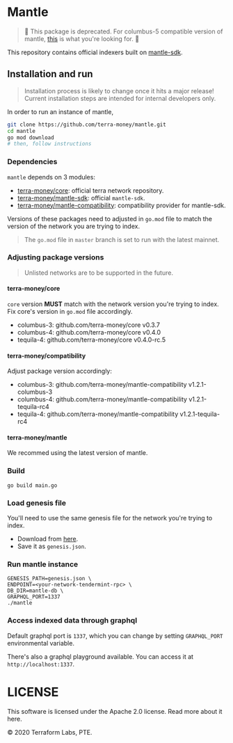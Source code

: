 # Mantle

> 🚧 This package is deprecated. For columbus-5 compatible version of mantle, [this](https://github.com/terra-money/mantlemint) is what you're looking for. 🚧

This repository contains official indexers built on [mantle-sdk](https://github.com/terra-money/mantle-sdk).

## Installation and run

> Installation process is likely to change once it hits a major release! Current installation steps are intended for internal developers only.

In order to run an instance of mantle, 

```sh
git clone https://github.com/terra-money/mantle.git
cd mantle
go mod download
# then, follow instructions
```

### Dependencies

`mantle` depends on 3 modules:
- [terra-money/core](https://github.com/terra-money/core): official terra network repository.
- [terra-money/mantle-sdk](https://github.com/terra-money/mantle-sdk): official `mantle-sdk`.
- [terra-money/mantle-compatibility](https://:github.com/terra-money/mantle-compatibility): compatibility provider for mantle-sdk.

Versions of these packages need to adjusted in `go.mod` file to match the version of the network you are trying to index.

> The `go.mod` file in `master` branch is set to run with the latest mainnet.

### Adjusting package versions

> Unlisted networks are to be supported in the future.

#### terra-money/core

`core` version **MUST** match with the network version you're trying to index. Fix core's version in `go.mod` file accordingly.

- columbus-3: github.com/terra-money/core v0.3.7
- columbus-4: github.com/terra-money/core v0.4.0
- tequila-4: github.com/terra-money/core v0.4.0-rc.5

#### terra-money/compatibility

Adjust package version accordingly:

- columbus-3: github.com/terra-money/mantle-compatibility v1.2.1-columbus-3
- columbus-4: github.com/terra-money/mantle-compatibility v1.2.1-tequila-rc4
- tequila-4: github.com/terra-money/mantle-compatibility v1.2.1-tequila-rc4

#### terra-money/mantle

We recommed using the latest version of mantle.


### Build

```
go build main.go
```

### Load genesis file

You'll need to use the same genesis file for the network you're trying to index.

- Download from [here](https://docs.terra.money/node/join-network.html#picking-a-network).
- Save it as `genesis.json`.

### Run mantle instance

```
GENESIS_PATH=genesis.json \
ENDPOINT=<your-network-tendermint-rpc> \
DB_DIR=mantle-db \
GRAPHQL_PORT=1337
./mantle
```

### Access indexed data through graphql

Default graphql port is `1337`, which you can change by setting `GRAPHQL_PORT` environmental variable.

There's also a graphql playground available. You can access it at `http://localhost:1337`.


# LICENSE


This software is licensed under the Apache 2.0 license. Read more about it here.

© 2020 Terraform Labs, PTE.
